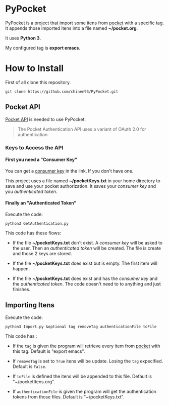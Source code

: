 # PyPocket

PyPocket is a project that import some itens from
[pocket](https://getpocket.com/) with a specific tag. It appends
those imported itens into a file named **~/pocket.org**.

It uses **Python 3**.

My configured tag is **export emacs**.

# How to Install

First of all clone this repository.

`git clone https://github.com/chinen93/PyPocket.git`

## Pocket API

[Pocket API](https://getpocket.com/developer/docs/overview) is needed
to use PyPocket.


> The Pocket Authentication API uses a variant of OAuth 2.0 for
> authentication.

### Keys to Access the API

#### First you need a "Consumer Key"

You can get a [consumer key](https://getpocket.com/developer/apps/new)
in the link. If you don't have one.

This project uses a file named **~/pocketKeys.txt** in your home
directory to save and use your pocket authorization. It saves
your *consumer key* and you *authenticated token*.

#### Finally an "Authenticated Token"

Execute the code:

`python3 GetAuthentication.py`

This code has these flows:

- If the file **~/pocketKeys.txt** don't exist. A *consumer key* will
  be asked to the user. Then an *authenticated token* will be
  created. The file is create and those 2 keys are stored.
  
- If the file **~/pocketKeys.txt** does exist but is empty. The first
  item will happen.
  
- If the file **~/pocketKeys.txt** does exist and has the *consumer
  key* and the *authenticated token*. The code doesn't need to to
  anything and just finishes.

## Importing Itens

Execute the code:

`python3 Import.py &optional tag removeTag authenticationFile toFile`

This code has :

- If the `tag` is given the program will retrieve every item from
  [pocket](https://getpocket.com/) with this tag. Default is "export
  emacs". 
  
- If `removeTag` is set to `True` itens will be update. Losing the `tag`
  expecified. Default is `False`.
  
- If `toFile` is defined the itens will be appended to this
  file. Default is "~/pocketItens.org".

- If `authenticationFile` is given the program will get the
  authentication tokens from those files. Default is
  "~/pocketKeys.txt".

